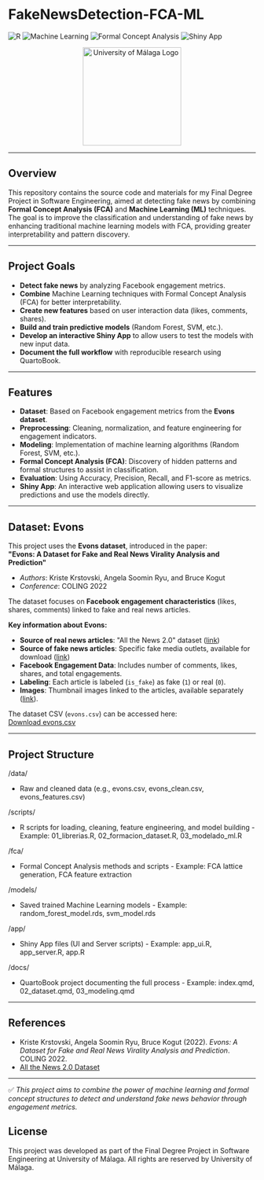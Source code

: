 # FakeNewsDetection-FCA-ML

![R](https://img.shields.io/badge/built%20with-RStudio-blue?logo=rstudio&logoColor=white)
![Machine Learning](https://img.shields.io/badge/tech-Machine%20Learning-blueviolet)
![Formal Concept Analysis](https://img.shields.io/badge/tech-FCA-orange)
![Shiny App](https://img.shields.io/badge/frontend-Shiny-5ec962)

<p align="center">
  <img src="university-of-malaga-logo.png" alt="University of Málaga Logo" width="200"/>
</p>

---

## Overview
This repository contains the source code and materials for my Final Degree Project in Software Engineering, aimed at detecting fake news by combining **Formal Concept Analysis (FCA)** and **Machine Learning (ML)** techniques.  
The goal is to improve the classification and understanding of fake news by enhancing traditional machine learning models with FCA, providing greater interpretability and pattern discovery.

---

## Project Goals

- **Detect fake news** by analyzing Facebook engagement metrics.
- **Combine** Machine Learning techniques with Formal Concept Analysis (FCA) for better interpretability.
- **Create new features** based on user interaction data (likes, comments, shares).
- **Build and train predictive models** (Random Forest, SVM, etc.).
- **Develop an interactive Shiny App** to allow users to test the models with new input data.
- **Document the full workflow** with reproducible research using QuartoBook.

---

## Features

- **Dataset**: Based on Facebook engagement metrics from the **Evons dataset**.
- **Preprocessing**: Cleaning, normalization, and feature engineering for engagement indicators.
- **Modeling**: Implementation of machine learning algorithms (Random Forest, SVM, etc.).
- **Formal Concept Analysis (FCA)**: Discovery of hidden patterns and formal structures to assist in classification.
- **Evaluation**: Using Accuracy, Precision, Recall, and F1-score as metrics.
- **Shiny App**: An interactive web application allowing users to visualize predictions and use the models directly.

---

## Dataset: Evons

This project uses the **Evons dataset**, introduced in the paper:  
**"Evons: A Dataset for Fake and Real News Virality Analysis and Prediction"**  
- *Authors*: Kriste Krstovski, Angela Soomin Ryu, and Bruce Kogut  
- *Conference*: COLING 2022

The dataset focuses on **Facebook engagement characteristics** (likes, shares, comments) linked to fake and real news articles.

**Key information about Evons:**
- **Source of real news articles**: "All the News 2.0" dataset ([link](https://components.one/datasets/all-the-news-articles-dataset))
- **Source of fake news articles**: Specific fake media outlets, available for download ([link](https://www.dropbox.com/scl/fi/ywe7qjunwfoewuhsovdwu/articles.tar.gz?rlkey=szj6v3g4m3bdrj264ftzs0xxh&dl=0))
- **Facebook Engagement Data**: Includes number of comments, likes, shares, and total engagements.
- **Labeling**: Each article is labeled (`is_fake`) as fake (`1`) or real (`0`).
- **Images**: Thumbnail images linked to the articles, available separately ([link](https://www.dropbox.com/scl/fi/4ssdoi78civwhn6fxweld/images.tar.gz?rlkey=0n8pd8j5s4x327foztyami4en&dl=0)).

The dataset CSV (`evons.csv`) can be accessed here:  
[Download evons.csv](https://www.dropbox.com/scl/fi/k05g7rr5wiqccay7xope6/evons.csv?rlkey=9riao2g3uz3iaktijfgaheplf&dl=0)

---

## Project Structure
/data/
- Raw and cleaned data (e.g., evons.csv, evons_clean.csv, evons_features.csv)

/scripts/
- R scripts for loading, cleaning, feature engineering, and model building - Example: 01_librerias.R, 02_formacion_dataset.R, 03_modelado_ml.R

/fca/
- Formal Concept Analysis methods and scripts - Example: FCA lattice generation, FCA feature extraction

/models/
- Saved trained Machine Learning models - Example: random_forest_model.rds, svm_model.rds

/app/
- Shiny App files (UI and Server scripts) - Example: app_ui.R, app_server.R, app.R

/docs/
- QuartoBook project documenting the full process - Example: index.qmd, 02_dataset.qmd, 03_modeling.qmd


---

## References

- Kriste Krstovski, Angela Soomin Ryu, Bruce Kogut (2022). *Evons: A Dataset for Fake and Real News Virality Analysis and Prediction*. COLING 2022.  
- [All the News 2.0 Dataset](https://components.one/datasets/all-the-news-articles-dataset)

---

✅ *This project aims to combine the power of machine learning and formal concept structures to detect and understand fake news behavior through engagement metrics.*

## License

This project was developed as part of the Final Degree Project in Software Engineering at University of Málaga.
All rights are reserved by University of Málaga.
